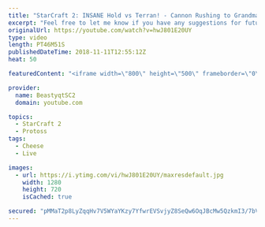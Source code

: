 ```yaml
---
title: "StarCraft 2: INSANE Hold vs Terran! - Cannon Rushing to Grandmaster - Episode 8"
excerpt: "Feel free to let me know if you have any suggestions for future videos. I hope you guys enjoy this one!  Check out my stream on twitch if you enjoy my YouTube content. I stream about 5/7 days a week - stream start time is around 5 PM CET. Link to my stream is down below.  JOIN MY DISCORD CHANNEL @ https://discord.gg/aJMGAEn"
originalUrl: https://youtube.com/watch?v=hwJ801E20UY
type: video
length: PT46M51S
publishedDateTime: 2018-11-11T12:55:12Z
heat: 50

featuredContent: "<iframe width=\"800\" height=\"500\" frameborder=\"0\" src=\"https://www.youtube.com/embed/hwJ801E20UY\" allow=\"accelerometer; autoplay; encrypted-media; gyroscope; picture-in-picture\" allowfullscreen></iframe>"

provider:
  name: BeastyqtSC2
  domain: youtube.com

topics:
  - StarCraft 2
  - Protoss
tags:
  - Cheese
  - Live

images:
  - url: https://i.ytimg.com/vi/hwJ801E20UY/maxresdefault.jpg
    width: 1280
    height: 720
    isCached: true

secured: "pMMaT2p8LyZqqHv7V5WYaYKzy7YfwrEVSvjyZ8SeQw6OqJBcMw5QzkmI3/7bVK18mtFLOgdrtZSy83lg3lAck9iCmo69INEN72J/o+CAh6exdKQ+C1xHm0nCgfBDldAnTglz1/uJwDNfoLf4A/fN2/F1Nwpc1cTerS7qlL/Vsly7a6eSJwk4QK+vTzNx4GSUPdJH2VD9ArtJDTgGxSx+Nf3H4B5JO+t/zRsBoWmYUx4MpOVedLq5HvHBEOqSccEJ4sDMBvAUHplPMzWjCvgJVRdLJJcbRicfHlde1pRTBZmqL/QwwI2zT9dBNG30NX1Npr7nepKxe8QXS/yULuwQUgwy4tj8IorpLzC7C+rxmd4qkEtPTHdf6OSmbCPFN4BRnTonoBQf+73l6seyvPXc8cTOQkZ0b/8ztO5fo7YkgbE=;CWm8Qii4XsYKqksWwTeVsQ=="
---
```



